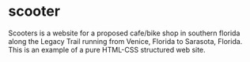 # scooter
Scooters is a website for a proposed cafe/bike shop in southern florida along the Legacy Trail running from Venice, Florida to Sarasota, Florida.
This is an example of a pure HTML-CSS structured web site.

